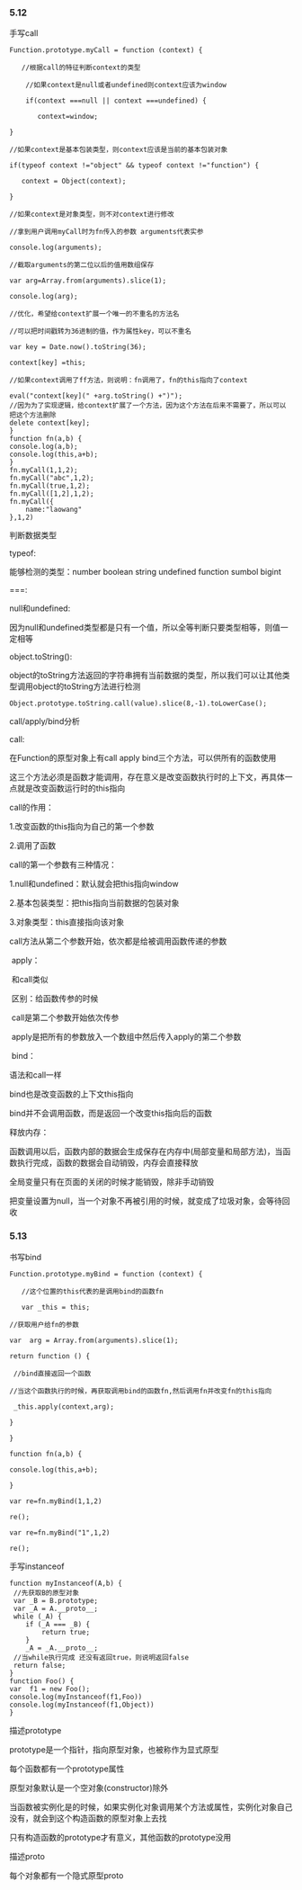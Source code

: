 ### 5.12

手写call

```
Function.prototype.myCall = function (context) {

​	//根据call的特征判断context的类型

​    //如果context是null或者undefined则context应该为window

​    if(context ===null || context ===undefined) {

​		context=window;

}

//如果context是基本包装类型，则context应该是当前的基本包装对象

if(typeof context !="object" && typeof context !="function") {

​	context = Object(context);

}

//如果context是对象类型，则不对context进行修改

//拿到用户调用myCall时为fn传入的参数 arguments代表实参

console.log(arguments);

//截取arguments的第二位以后的值用数组保存

var arg=Array.from(arguments).slice(1);

console.log(arg);

//优化，希望给context扩展一个唯一的不重名的方法名

//可以把时间戳转为36进制的值，作为属性key，可以不重名

var key = Date.now().toString(36);

context[key] =this;

//如果context调用了ff方法，则说明：fn调用了，fn的this指向了context

eval("context[key](" +arg.toString() +")");
//因为为了实现逻辑，给context扩展了一个方法，因为这个方法在后来不需要了，所以可以把这个方法删除
delete context[key];
}
function fn(a,b) {
console.log(a,b);
console.log(this,a+b);
}
fn.myCall(1,1,2);
fn.myCall("abc",1,2);
fn.myCall(true,1,2);
fn.myCall([1,2],1,2);
fn.myCall({
	name:"laowang"
},1,2)
```

判断数据类型

typeof:

能够检测的类型：number boolean string undefined function sumbol bigint

===:

null和undefined:

因为null和undefined类型都是只有一个值，所以全等判断只要类型相等，则值一定相等

object.toString():

object的toString方法返回的字符串拥有当前数据的类型，所以我们可以让其他类型调用object的toString方法进行检测

```
Object.prototype.toString.call(value).slice(8,-1).toLowerCase();
```

call/apply/bind分析

call:

在Function的原型对象上有call apply bind三个方法，可以供所有的函数使用

​	这三个方法必须是函数才能调用，存在意义是改变函数执行时的上下文，再具体一点就是改变函数运行时的this指向

   call的作用：

1.改变函数的this指向为自己的第一个参数

2.调用了函数

call的第一个参数有三种情况：

1.null和undefined：默认就会把this指向window

2.基本包装类型：把this指向当前数据的包装对象

3.对象类型：this直接指向该对象

call方法从第二个参数开始，依次都是给被调用函数传递的参数

​	apply：

​     和call类似

​      区别：给函数传参的时候

​      call是第二个参数开始依次传参

​       apply是把所有的参数放入一个数组中然后传入apply的第二个参数

​      bind：

  语法和call一样

  bind也是改变函数的上下文this指向

   bind并不会调用函数，而是返回一个改变this指向后的函数

释放内存：

   函数调用以后，函数内部的数据会生成保存在内存中(局部变量和局部方法)，当函数执行完成，函数的数据会自动销毁，内存会直接释放

   全局变量只有在页面的关闭的时候才能销毁，除非手动销毁

​    把变量设置为null，当一个对象不再被引用的时候，就变成了垃圾对象，会等待回收

  

### 5.13

书写bind

```
Function.prototype.myBind = function (context) {

   //这个位置的this代表的是调用bind的函数fn

   var _this = this;

//获取用户给fn的参数

var  arg = Array.from(arguments).slice(1);

return function () {

 //bind直接返回一个函数

//当这个函数执行的时候，再获取调用bind的函数fn,然后调用fn并改变fn的this指向

 _this.apply(context,arg);

}

}

function fn(a,b) {

console.log(this,a+b);

}

var re=fn.myBind(1,1,2)

re();

var re=fn.myBind("1",1,2)

re();
```

手写instanceof

```
function myInstanceof(A,b) {
 //先获取B的原型对象
 var _B = B.prototype;
 var _A = A.__proto__;
 while (_A) {
    if (_A === _B) {
        return true;
    }
    _A = _A.__proto__;
 //当while执行完成 还没有返回true，则说明返回false
 return false;
}
function Foo() {
var  f1 = new Foo();
console.log(myInstanceof(f1,Foo))
console.log(myInstanceof(f1,Object))
}
```

描述prototype

prototype是一个指针，指向原型对象，也被称作为显式原型

每个函数都有一个prototype属性

原型对象默认是一个空对象(constructor)除外

当函数被实例化是的时候，如果实例化对象调用某个方法或属性，实例化对象自己没有，就会到这个构造函数的原型对象上去找

只有构造函数的prototype才有意义，其他函数的prototype没用

描述proto

每个对象都有一个隐式原型proto

